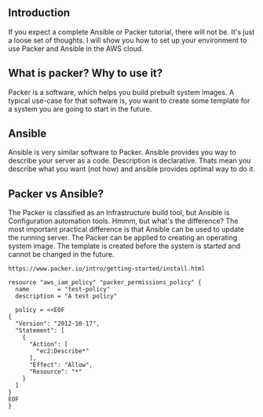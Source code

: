 
## Introduction

If you expect a complete Ansible or Packer tutorial, there will not be. It's just a loose set of thoughts. I will show you how to set up your environment to use Packer and Ansible in the AWS cloud.

## What is packer? Why to use it?

Packer is a software, which helps you build prebuilt system images. A typical use-case for that software is, you want to create some template for a system you are going to start in the future.

## Ansible

Ansible is very similar software to Packer. Ansible provides you way to describe your server as a code. Description is declarative. Thats mean you describe what you want (not how) and ansible provides optimal way to do it.

## Packer vs Ansible?

The Packer is classified as an Infrastructure build tool, but Ansible is Configuration automation tools. Hmmm, but what's the difference? The most important practical difference is that Ansible can be used to update the running server. The Packer can be applied to creating an operating system image. The template is created before the system is started and cannot be changed in the future.


```
https://www.packer.io/intro/getting-started/install.html

resource "aws_iam_policy" "packer_permissions_policy" {
  name        = "test-policy"
  description = "A test policy"

  policy = <<EOF
{
  "Version": "2012-10-17",
  "Statement": [
    {
      "Action": [
        "ec2:Describe*"
      ],
      "Effect": "Allow",
      "Resource": "*"
    }
  ]
}
EOF
}
```
